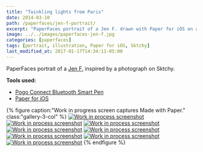 ```yaml
---
title: "Twinkling lights from Paris"
date: 2014-03-10
path: /paperfaces/jen-f-portrait/
excerpt: "PaperFaces portrait of a Jen F. drawn with Paper for iOS on an iPad."
image: ../../images/paperfaces-jen-f.jpg
categories: [paperfaces]
tags: [portrait, illustration, Paper for iOS, Sktchy]
last_modified_at: 2017-01-17T14:34:11-05:00
---
```


PaperFaces portrait of a [Jen F.](https://sktchy.com/wvVXMH) inspired by a photograph on Sktchy.

**Tools used:**

- [Pogo Connect Bluetooth Smart Pen](https://www.amazon.com/gp/product/B009K448L4/ref=as_li_ss_tl?ie=UTF8&camp=1789&creative=390957&creativeASIN=B009K448L4&linkCode=as2&tag=mademist-20)
- [Paper for iOS](https://paper.bywetransfer.com/)

{% figure caption:"Work in progress screen captures Made with Paper." class:"gallery-3-col" %}
[![Work in process screenshot](../../images/paperfaces-jen-f-process-1-600.jpg)](../../images/paperfaces-jen-f-process-1-lg.jpg)
[![Work in process screenshot](../../images/paperfaces-jen-f-process-2-600.jpg)](../../images/paperfaces-jen-f-process-2-lg.jpg)
[![Work in process screenshot](../../images/paperfaces-jen-f-process-3-600.jpg)](../../images/paperfaces-jen-f-process-3-lg.jpg)
[![Work in process screenshot](../../images/paperfaces-jen-f-process-4-600.jpg)](../../images/paperfaces-jen-f-process-4-lg.jpg)
[![Work in process screenshot](../../images/paperfaces-jen-f-process-5-600.jpg)](../../images/paperfaces-jen-f-process-5-lg.jpg)
[![Work in process screenshot](../../images/paperfaces-jen-f-process-6-600.jpg)](../../images/paperfaces-jen-f-process-6-lg.jpg)
[![Work in process screenshot](../../images/paperfaces-jen-f-process-7-600.jpg)](../../images/paperfaces-jen-f-process-7-lg.jpg)
[![Work in process screenshot](../../images/paperfaces-jen-f-process-8-600.jpg)](../../images/paperfaces-jen-f-process-8-lg.jpg)
{% endfigure %}
